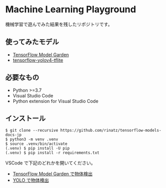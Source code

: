 # Machine Learning Playground

機械学習で遊んでみた結果を残したリポジトリです。

## 使ってみたモデル

- [TensorFlow Model Garden](https://github.com/tensorflow/models)
- [tensorflow-yolov4-tflite](https://github.com/hunglc007/tensorflow-yolov4-tflite)

## 必要なもの

- Python >=3.7
- Visual Studio Code
- Python extension for Visual Studio Code

## インストール

```shell
$ git clone --recursive https://github.com/rinatz/tensorflow-models-docs-jp
$ python3 -m venv .venv
$ source .venv/bin/activate
(.venv) $ pip install -U pip
(.venv) $ pip install -r requirements.txt
```

VSCode で下記のどれかを開いてください。

- [TensorFlow Model Garden で物体検出](object_detection.ipynb)
- [YOLO で物体検出](yolo.ipynb)
